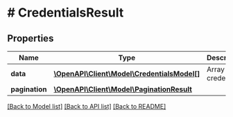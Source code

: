 # # CredentialsResult

## Properties

Name | Type | Description | Notes
------------ | ------------- | ------------- | -------------
**data** | [**\OpenAPI\Client\Model\CredentialsModel[]**](CredentialsModel.md) | Array of credentials. |
**pagination** | [**\OpenAPI\Client\Model\PaginationResult**](PaginationResult.md) |  |

[[Back to Model list]](../../README.md#models) [[Back to API list]](../../README.md#endpoints) [[Back to README]](../../README.md)
